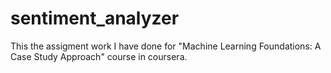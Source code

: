 # sentiment_analyzer
This the assigment work I have done for "Machine Learning Foundations: A Case Study Approach" course in coursera.
